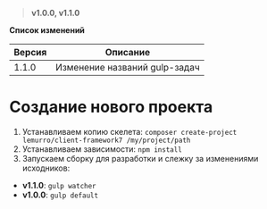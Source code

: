> **v1.0.0, v1.1.0**

**Список изменений**

Версия | Описание
--- | ---
1.1.0 | Изменение названий gulp-задач

# Создание нового проекта
1. Устанавливаем копию скелета: `composer create-project lemurro/client-framework7 /my/project/path`
2. Устанавливаем зависимости: `npm install`
3. Запускаем сборку для разработки и слежку за изменениями исходников:
  - **v1.1.0**: `gulp watcher`
  - **v1.0.0**: `gulp default`